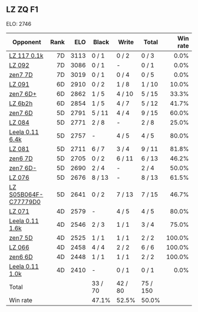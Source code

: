 ## LZ ZQ F1 ##

ELO: 2746

Opponent | Rank | ELO | Black | Write | Total | Win rate
---------|-----:|----:|-------|-------|-------|-------:
[LZ 117 0.1k](LZ%20117%200.1k.md) | 7D | 3113 | 0 / 1 | 0 / 2 | 0 / 3 | 0.0%
[LZ 092](LZ%20092.md) | 7D | 3086 | 0 / 1 | - | 0 / 1 | 0.0%
[zen7 7D](zen7%207D.md) | 7D | 3019 | 0 / 1 | 0 / 4 | 0 / 5 | 0.0%
[LZ 091](LZ%20091.md) | 6D | 2910 | 0 / 2 | 1 / 8 | 1 / 10 | 10.0%
[zen7 6D+](zen7%206D+.md) | 6D | 2862 | 1 / 5 | 4 / 10 | 5 / 15 | 33.3%
[LZ 6b2h](LZ%206b2h.md) | 6D | 2854 | 1 / 5 | 4 / 7 | 5 / 12 | 41.7%
[zen7 6D](zen7%206D.md) | 5D | 2791 | 5 / 11 | 4 / 4 | 9 / 15 | 60.0%
[LZ 084](LZ%20084.md) | 5D | 2771 | 2 / 8 | - | 2 / 8 | 25.0%
[Leela 0.11 6.4k](Leela%200.11%206.4k.md) | 5D | 2757 | - | 4 / 5 | 4 / 5 | 80.0%
[LZ 081](LZ%20081.md) | 5D | 2711 | 6 / 7 | 3 / 4 | 9 / 11 | 81.8%
[zen6 7D](zen6%207D.md) | 5D | 2705 | 0 / 2 | 6 / 11 | 6 / 13 | 46.2%
[zen7 6D-](zen7%206D-.md) | 5D | 2690 | 2 / 4 | - | 2 / 4 | 50.0%
[LZ 076](LZ%20076.md) | 5D | 2676 | 8 / 13 | - | 8 / 13 | 61.5%
[LZ S05B064F-C77779D0](LZ%20S05B064F-C77779D0.md) | 5D | 2641 | 0 / 2 | 7 / 13 | 7 / 15 | 46.7%
[LZ 071](LZ%20071.md) | 4D | 2579 | - | 4 / 5 | 4 / 5 | 80.0%
[Leela 0.11 1.6k](Leela%200.11%201.6k.md) | 4D | 2546 | 2 / 3 | 1 / 1 | 3 / 4 | 75.0%
[zen7 5D](zen7%205D.md) | 4D | 2525 | 1 / 1 | 1 / 1 | 2 / 2 | 100.0%
[LZ 066](LZ%20066.md) | 4D | 2458 | 4 / 4 | 2 / 2 | 6 / 6 | 100.0%
[zen6 6D](zen6%206D.md) | 4D | 2448 | 1 / 1 | 1 / 1 | 2 / 2 | 100.0%
[Leela 0.11 1.0k](Leela%200.11%201.0k.md) | 4D | 2410 | - | 0 / 1 | 0 / 1 | 0.0%
Total | | | 33 / 70 | 42 / 80 | 75 / 150 | 
Win rate| | | 47.1% | 52.5% | 50.0% | 

